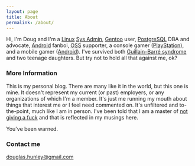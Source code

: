 ```yaml
---
layout: page
title: About
permalink: /about/
---
```


Hi, I'm Doug and I'm a [Linux](https://en.wikipedia.org/wiki/Linux) [Sys Admin](https://en.wikipedia.org/wiki/System_administrator), [Gentoo](https://gentoo.org) user, [PostgreSQL](https://www.postgresql.org) DBA and advocate, [Android](http://www.android.com) fanboi, [OSS](https://en.wikipedia.org/wiki/Open-source_movement) supporter, a console gamer ([PlayStation](https://www.playstation.com)), and a mobile gamer ([Android](https://play.google.com/store/apps/category/GAME)). I've survived both [Guillain–Barré syndrome](https://en.wikipedia.org/wiki/Guillain%E2%80%93Barr%C3%A9_syndrome) and two teenage daughters. But try not to hold all that against me, ok?

### More Information

This is my personal blog. There are many like it in the world, but this one is mine. It doesn't represent my current (or past) employers, or any organizations of which I'm a member. It's just me running my mouth about things that interest me or I feel need commented on. It's unfiltered and to-the-point, much like I am in person. I've been told that I am a master of [not giving a fuck](http://markmanson.net/not-giving-a-fuck) and that is reflected in my musings here.

You've been warned.

### Contact me

[douglas.hunley@gmail.com](mailto:douglas.hunley@gmail.com)
